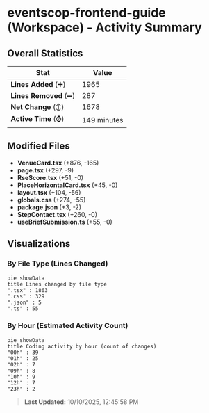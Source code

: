 # eventscop-frontend-guide (Workspace) - Activity Summary 

## Overall Statistics

| Stat                   | Value                                                             |
| ---------------------- | ----------------------------------------------------------------- |
| **Lines Added** (➕)   | 1965                                          |
| **Lines Removed** (➖) | 287                                        |
| **Net Change** (↕)    | 1678                |
| **Active Time** (⌚)   | 149 minutes |


## Modified Files
- **VenueCard.tsx** (+876, -165)
- **page.tsx** (+297, -9)
- **RseScore.tsx** (+51, -0)
- **PlaceHorizontalCard.tsx** (+45, -0)
- **layout.tsx** (+104, -56)
- **globals.css** (+274, -55)
- **package.json** (+3, -2)
- **StepContact.tsx** (+260, -0)
- **useBriefSubmission.ts** (+55, -0)

## Visualizations

### By File Type (Lines Changed)

```mermaid
pie showData
title Lines changed by file type
".tsx" : 1863
".css" : 329
".json" : 5
".ts" : 55
```

### By Hour (Estimated Activity Count)

```mermaid
pie showData
title Coding activity by hour (count of changes)
"00h" : 39
"01h" : 25
"02h" : 7
"09h" : 8
"10h" : 9
"12h" : 7
"23h" : 2
```


> **Last Updated:** 10/10/2025, 12:45:58 PM